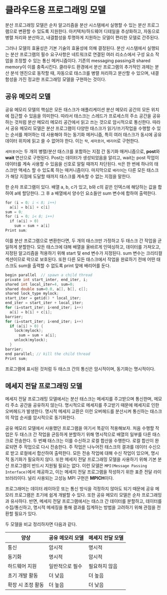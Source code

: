 # 클라우드용 프로그래밍 모델

분산 프로그래밍 모델은 순차 알고리즘을 분산 시스템에서 실행할 수 있는 분산 프로그램으로 변환할 수 있도록 지원한다. 아키텍처/하드웨어 디테일을 추상화하고, 자동으로 병렬 처리와 분산하고, 내결함성을 투명하게 지원하는 모델이 편리한 모델로 간주된다.

그러나 모델의 효율성은 기본 기술의 효율성에 의해 결정된다. 분산 시스템에서 실행되는 분산 프로그램의 필수 요구사항은 네트워크로 연결된 여러 리소스에서 구성 요소 작업을 조정할 수 있는 통신 메커니즘이다. 기존의 messaging passing과 shared memory이 이를 충족시킨다. 클라우드 환경에서 분산 프로그램의 추가적인 과제는 분산 분석 엔진으로 동작할 때, 자동으로 태스크를 병렬 처리하고 분산할 수 있으며, 내결함성을 가진 정교한 프로그래밍 모델을 구현하는 것이다.

## 공유 메모리 모델

공유 메모리 모델의 핵심은 모든 태스크가 애플리케이션 분산 메모리 공간의 모든 위치에 접근할 수 있음을 의미한다. 따라서 태스크는 스레드가 프로세스의 주소 공간을 공유하는 것처럼 분산 메모리 메모리 공간에서 읽고 쓰는 것으로 암시적으로 통신한다. 따라서 공유 메모리 모델은 분산 프로그램이 다양한 태스크가 읽기/쓰기작업을 수행할 수 있는 순서를 제어하는 데 사용해야 하는 동기화 메커니즘, 특히 여러 태스크가 동시에 공유 데이터 위치에 읽고 쓸 수 없어야 한다. 이는 `락`, `세마포어`, `배리어`로 구현한다.

`세마포어`는 두 개의 병렬/분산 태스크를 포함하는 지점 간 동기화 매커니즘으로, **post**와 **wait** 연산으로 구현된다. Post는 데이터가 생성되었음을 알리고, wait는 post 작업이 데이터를 계속 사용할 수 있음을 신호로 알릴 때까지 차단된다. `락`은 한 번에 하나의 태스크만 액세스 할 수 있도록 하는 매커니즘이다. 마지막으로 `배리어`는 다른 모든 태스크가 해당 지점에 도달할 때까지 태스크를 계속할 수 없는 지점을 말한다.

한 순차 프로그램이 있다. 배열 a, b, c가 있고, b와 c의 같은 인덱스에 해당하는 값을 합하여 a에 할당한다. 그 후 a 배열에서 양수인 요소들만 sum 변수에 합하여 출력한다.

```s
for (i = 0; i < 8; i++)
  a[i] = b[i] + c[i]
sum = 0;
for (i = 0; i< 8; i++)
  if (a[i] > 0)
    sum = sum + a[i]
Print sum;
```

이를 분산 프로그램으로 변환한다면, 두 개의 태스크만 가정하고 두 태스크 간 작업을 균일하게 분할한다. 모든 태스크에 대해 배열을 올바르게 인덱싱하고, 데이터를 가져오고, 지정된 알고리즘을 적용하기 위해 start 및 end 변수가 지정된다. sum 변수는 크리티컬 섹션이므로 락으로 보호된다. 또한 다른 모든 태스크에서 작업을 완료하기 전에 어떤 태스크도 sum을 출력할 수 없도록 print 앞에 배리어를 둔다.

```c
begin parallel  // spawn a child thread
private int start_inter, end_iter, i;
shared int local_iter=4, sum=0;
shared double sum=0.0, a[], b[], c[];
shared lock_type mylock;
start_iter = getid() * local_iter;
end_iter = start_iter + local_iter;
for (i=start_iter; i<end_iter; i++)
  a[i] = b[i] + c[i];
barrier;
for (i=start_iter; i<end_iter; i++)
  if (a[i] > 0) {
    lock(mylock);
      sum = sum + a[i];
    unlock(mylock);
  }
barrier;
end parallel; // kill the child thread
Print sum;
```

프로그램에 표시된 것처럼 두 태스크 간의 통신은 암시적이며, 동기화는 명시적이다. 

## 메세지 전달 프로그래밍 모델

메세지 전달 프로그래밍 모델에서는 분산 태스크는 메세지를 주고받으며 통신한며, 메모리 주소 공간을 공유하지 않는다. 명시적으로 메세지를 주고받기 때문에 메세지로 인한 오버헤드가 발생한다. 명시적 메세지 교환은 이런 오버헤드를 분산시켜 통신하는 태스크의 작업 순서를 암시적으로 동기화한다.

공유 메모리 모델에서 사용했던 프로그램을 여기서 똑같이 적용해보자. 처음 수행할 작업은 두 태스크 간 작업을 균등하게 분할하기 위해 명시적으로 배열의 일부를 다른 태스크로 전송한다. 두 번째 태스크는 이를 수신하고 로컬 합산을 수행한다. 로컬 합산이 완료되면 주 작업으로 다시 전송한다. 주 작업은 나누어진 태스크의 결과를 데이터 수신으로 받고 로컬에서 합산하여 출력한다. 모든 전송 작업에 대해 수신 작업이 있으며, 명시적 동기화가 필요하지 않다. 또한 메세지 전달 프로그래밍 모델을 사용하기 위해 기본 분산 프로그램이 반드시 지원될 필요는 없다. 이런 모델은 `MPI(Message Passing Interface)`에서 제공하고, 이는 메세지 전달 프로그램을 작성하기 위한 표준 전달 라이브러리이다. 널리 사용되는 고성능 MPI 구현은 **MPICH**이다.

프로그래머는 데이터 레이아웃 또는 통신 방식을 걱정하지 않아도 되기 때문에 공유 메모리 프로그램은 초기에 쉽게 개발할 수 있다. 또한 공유 메모리 모델은 순차 프로그래밍과 유사하다. 반면, 메세지 전달 프로그램에서는 태스크 간 데이터를 분할하고, 데이터를 수집/통신하고, 명시적 메세징을 통해 결과를 집계하는 방법을 고려하기 위해 관점을 전환할 필요가 있다.

두 모델을 비교 정리하자면 다음과 같다.

| 양상 | 공유 메모리 모델 | 메세지 전달 모델 |
| --- | ------------ | ------------ |
| 통신 | 암시적         | 명시적        |
| 동기화 | 명시적       | 암시적         |
| 하드웨어 지원 | 일반적으로 필수 | 필요하지 않음 | 
| 초기 개발 활동 | 더 낮음 | 더 높음 |
| 확장 시 조정 활동 | 더 높음 | 더 낮음 |